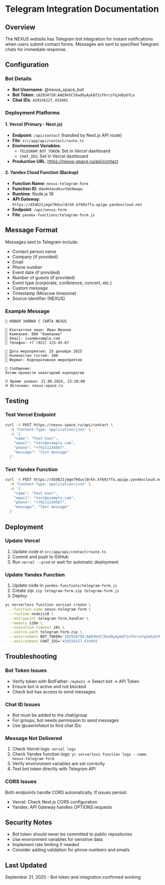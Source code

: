 # Telegram Integration Documentation

## Overview
The NEXUS website has Telegram bot integration for instant notifications when users submit contact forms. Messages are sent to specified Telegram chats for immediate response.

## Configuration

### Bot Details
- **Bot Username**: @nexus_space_bot
- **Bot Token**: `102934750:AAE9kVClDad9yAyk8f2cYhrcsYqJeDybfLo`
- **Chat IDs**: `429156227`, `433491`

### Deployment Platforms

#### 1. Vercel (Primary - Next.js)
- **Endpoint**: `/api/contact` (handled by Next.js API route)
- **File**: `src/app/api/contact/route.ts`
- **Environment Variables**:
  - `TELEGRAM_BOT_TOKEN`: Set in Vercel dashboard
  - `CHAT_IDS`: Set in Vercel dashboard
- **Production URL**: https://nexus-space.ru/api/contact

#### 2. Yandex Cloud Function (Backup)
- **Function Name**: `nexus-telegram-form`
- **Function ID**: `d4e4ktmcdksvtbk9mepo`
- **Runtime**: Node.js 18
- **API Gateway**: `https://d5d621jmge79dusl8rkh.kf69zffa.apigw.yandexcloud.net`
- **Endpoint**: `/api/nexus-form`
- **File**: `yandex-functions/telegram-form.js`

## Message Format

Messages sent to Telegram include:
- Contact person name
- Company (if provided)
- Email
- Phone number
- Event date (if provided)
- Number of guests (if provided)
- Event type (corporate, conference, concert, etc.)
- Custom message
- Timestamp (Moscow timezone)
- Source identifier (NEXUS)

### Example Message
```
🏢 НОВАЯ ЗАЯВКА С САЙТА NEXUS

👤 Контактное лицо: Иван Иванов
🏢 Компания: ООО "Компания"
📧 Email: ivan@example.com
📱 Телефон: +7 (921) 123-45-67

📅 Дата мероприятия: 25 декабря 2025
👥 Количество гостей: 100
🎯 Формат: Корпоративное мероприятие

💬 Сообщение:
Хотим провести новогодний корпоратив

⏰ Время заявки: 21.09.2025, 23:30:00
🌐 Источник: nexus-space.ru
```

## Testing

### Test Vercel Endpoint
```bash
curl -X POST https://nexus-space.ru/api/contact \
  -H "Content-Type: application/json" \
  -d '{
    "name": "Test User",
    "email": "test@example.com",
    "phone": "+79211234567",
    "message": "Test message"
  }'
```

### Test Yandex Function
```bash
curl -X POST https://d5d621jmge79dusl8rkh.kf69zffa.apigw.yandexcloud.net/api/nexus-form \
  -H "Content-Type: application/json" \
  -d '{
    "name": "Test User",
    "email": "test@example.com",
    "phone": "+79211234567",
    "message": "Test message"
  }'
```

## Deployment

### Update Vercel
1. Update code in `src/app/api/contact/route.ts`
2. Commit and push to GitHub
3. Run `vercel --prod` or wait for automatic deployment

### Update Yandex Function
1. Update code in `yandex-functions/telegram-form.js`
2. Create zip: `zip telegram-form.zip telegram-form.js`
3. Deploy:
```bash
yc serverless function version create \
  --function-name nexus-telegram-form \
  --runtime nodejs18 \
  --entrypoint telegram-form.handler \
  --memory 128m \
  --execution-timeout 10s \
  --source-path telegram-form.zip \
  --environment BOT_TOKEN='102934750:AAE9kVClDad9yAyk8f2cYhrcsYqJeDybfLo' \
  --environment CHAT_IDS='429156227,433491'
```

## Troubleshooting

### Bot Token Issues
- Verify token with BotFather: `/mybots` → Select bot → API Token
- Ensure bot is active and not blocked
- Check bot has access to send messages

### Chat ID Issues
- Bot must be added to the chat/group
- For groups, bot needs permission to send messages
- Use @userinfobot to find chat IDs

### Message Not Delivered
1. Check Vercel logs: `vercel logs`
2. Check Yandex function logs: `yc serverless function logs --name nexus-telegram-form`
3. Verify environment variables are set correctly
4. Test bot token directly with Telegram API

### CORS Issues
Both endpoints handle CORS automatically. If issues persist:
- Vercel: Check Next.js CORS configuration
- Yandex: API Gateway handles OPTIONS requests

## Security Notes
- Bot token should never be committed to public repositories
- Use environment variables for sensitive data
- Implement rate limiting if needed
- Consider adding validation for phone numbers and emails

## Last Updated
September 21, 2025 - Bot token and integration confirmed working